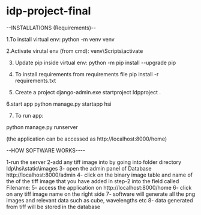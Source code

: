 # idp-project-final

--INSTALLATIONS (Requirements)--

1.To install virtual env:
python -m venv venv

2.Activate virutal env (from cmd):
venv\Scripts\activate

3. Update pip inside virtual env:
 python -m pip install --upgrade pip

4. To install requirements from requirements file
pip install -r requirements.txt

5. Create a project
django-admin.exe startproject Idpproject .

6.start app
python manage.py startapp hsi

7. To run app:

python manage.py runserver

(the application can be accessed as http://localhost:8000/home)

--HOW SOFTWARE WORKS----

1-run the server
2-add any tiff image into by going into folder directory Idp\hsi\static\images
3- open the admin panel of Database http://localhost:8000/admin
4- click on the binary image table and name of the of the tiff image that you have added in step-2 into the field called Filename:
5- access the application on http://localhost:8000/home 
6- click on any tiff image name on the right side 
7- software will generate all the png images and relevant data such as cube, wavelengths etc
8- data generated from tiff will be stored in the database
